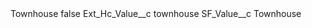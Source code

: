 <?xml version="1.0" encoding="UTF-8"?>
<CustomMetadata xmlns="http://soap.sforce.com/2006/04/metadata" xmlns:xsi="http://www.w3.org/2001/XMLSchema-instance" xmlns:xsd="http://www.w3.org/2001/XMLSchema">
    <label>Townhouse</label>
    <protected>false</protected>
    <values>
        <field>Ext_Hc_Value__c</field>
        <value xsi:type="xsd:string">townhouse</value>
    </values>
    <values>
        <field>SF_Value__c</field>
        <value xsi:type="xsd:string">Townhouse</value>
    </values>
</CustomMetadata>
